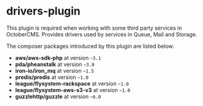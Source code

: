 # drivers-plugin

This plugin is required when working with some third party services in OctoberCMS. Provides drivers used by services in Queue, Mail and Storage.

The composer packages introduced by this plugin are listed below:

- **aws/aws-sdk-php** at version `~3.1`
- **pda/pheanstalk** at version `~3.0`
- **iron-io/iron_mq** at version `~1.5`
- **predis/predis** at version `~1.0`
- **league/flysystem-rackspace** at version `~1.0`
- **league/flysystem-aws-s3-v3** at version `~1.0`
- **guzzlehttp/guzzle** at version `~6.0`
